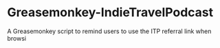 Greasemonkey-IndieTravelPodcast
===============================

A Greasemonkey script to remind users to use the ITP referral link when browsi